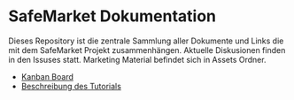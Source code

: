 # SafeMarket Dokumentation

Dieses Repository ist die zentrale Sammlung aller Dokumente und Links die mit dem SafeMarket Projekt zusammenhängen. Aktuelle Diskusionen finden in den Issuses statt. Marketing Material befindet sich in Assets Ordner.

- [Kanban Board](https://trello.com/b/e0Z6WWh2/orga)
- [Beschreibung des Tutorials](./app_tutorial.md)
